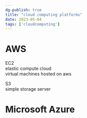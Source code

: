 ```yaml
---  
dg-publish: true  
title: "cloud computing platforms"  
date: 2023-05-04  
tags: ['cloudcomputing']  
---  
```

  
# AWS   
EC2  
elastic compute cloud  
virtual machines hosted on aws  
  
  
S3  
simple storage server  
  
# Microsoft Azure  
